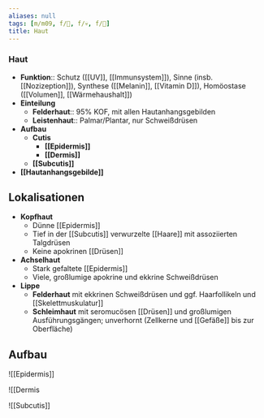 ```yaml
---
aliases: null
tags: [m/m09, f/🧴, f/💀, f/🔬]
title: Haut
---
```

### Haut
- **Funktion**:: Schutz ([[UV]], [[Immunsystem]]), Sinne (insb. [[Nozizeption]]), Synthese ([[Melanin]], [[Vitamin D]]), Homöostase ([[Volumen]], [[Wärmehaushalt]])
- **Einteilung**
	- **Felderhaut**:: 95% KOF, mit allen Hautanhangsgebilden
	- **Leistenhaut**:: Palmar/Plantar, nur Schweißdrüsen
- **Aufbau**
	- **Cutis**
		- **[[Epidermis]]**
		- **[[Dermis]]**
	- **[[Subcutis]]**
- **[[Hautanhangsgebilde]]**


## Lokalisationen
- **Kopfhaut**
    - Dünne [[Epidermis]]
    - Tief in der [[Subcutis]] verwurzelte [[Haare]] mit assoziierten Talgdrüsen
    - Keine apokrinen [[Drüsen]]
- **Achselhaut**
    - Stark gefaltete [[Epidermis]]
    - Viele, großlumige apokrine und ekkrine Schweißdrüsen
- **Lippe**
    - **Felderhaut** mit ekkrinen Schweißdrüsen und ggf. Haarfollikeln und [[Skelettmuskulatur]]
    - **Schleimhaut** mit seromucösen [[Drüsen]] und großlumigen Ausführungsgängen; unverhornt (Zellkerne und [[Gefäße]] bis zur Oberfläche)


## Aufbau

![[Epidermis]]

![[Dermis

![[Subcutis]]